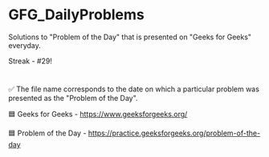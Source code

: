 # GFG_DailyProblems
Solutions to "Problem of the Day" that is presented on "Geeks for Geeks" everyday.

Streak - #29!
#
✅ The file name corresponds to the date on which a particular problem was presented as the "Problem of the Day".

🟦 Geeks for Geeks - https://www.geeksforgeeks.org/

🟦 Problem of the Day - https://practice.geeksforgeeks.org/problem-of-the-day
#